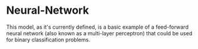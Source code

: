 # Neural-Network
This model, as it's currently defined, is a basic example of a feed-forward neural network (also known as a multi-layer perceptron) that could be used for binary classification problems.
